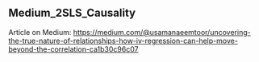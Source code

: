 ## Medium_2SLS_Causality

Article on Medium: https://medium.com/@usamanaeemtoor/uncovering-the-true-nature-of-relationships-how-iv-regression-can-help-move-beyond-the-correlation-ca1b30c96c07 

